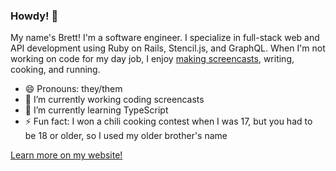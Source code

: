### Howdy! 🤠

My name's Brett! I'm a software engineer. I specialize in full-stack web and API development using Ruby on Rails, Stencil.js, and GraphQL. When I'm not working on code for my day job, I enjoy [making screencasts](https://youtube.com/c/Monoso), writing, cooking, and running.

- 😄 Pronouns: they/them
- 🔭 I’m currently working coding screencasts
- 🌱 I’m currently learning TypeScript
- ⚡ Fun fact: I won a chili cooking contest when I was 17, but you had to be 18 or older, so I used my older brother's name

[Learn more on my website!](https://www.brettchalupa.com)
